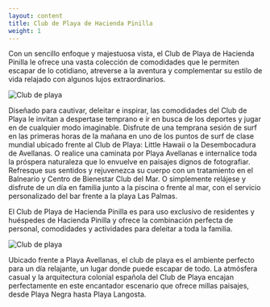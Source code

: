 ```yaml
---
layout: content
title: Club de Playa de Hacienda Pinilla
weight: 1
---
```

Con un sencillo enfoque y majestuosa vista, el Club de Playa de Hacienda Pinilla le ofrece una vasta colección de comodidades que le permiten escapar de lo cotidiano, atreverse a la aventura y complementar su estilo de vida relajado con algunos lujos extraordinarios.

 ![Club de playa](/images/pages/beachclub-05.jpg)

Diseñado para cautivar, deleitar e inspirar, las comodidades del Club de Playa le invitan a despertase temprano e ir en busca de los deportes y jugar en de cualquier modo imaginable. Disfrute de una temprana sesión de surf en las primeras horas de la mañana en uno de los puntos de surf de clase mundial ubicado frente al Club de Playa: Little Hawaii o la Desembocadura de Avellanas. O realice una caminata por Playa Avellanas e internalice toda la próspera naturaleza que lo envuelve en paisajes dignos de fotografiar. Refresque sus sentidos y rejuvenezca su cuerpo con un tratamiento en el Balneario y Centro de Bienestar Club del Mar. O simplemente relájese y disfrute de un día en familia junto a la piscina o frente al mar, con el servicio personalizado del bar frente a la playa Las Palmas.

El Club de Playa de Hacienda Pinilla es para uso exclusivo de residentes y huéspedes de Hacienda Pinilla y ofrece la combinación perfecta de personal, comodidades y actividades para deleitar a toda la familia.

![Club de playa](/images/pages/e05.jpg)

Ubicado frente a Playa Avellanas, el club de playa es el ambiente perfecto para un día relajante, un lugar donde puede escapar de todo. La atmósfera casual y la arquitectura colonial española del Club de Playa encajan perfectamente en este encantador escenario que ofrece millas paisajes, desde Playa Negra hasta Playa Langosta.
